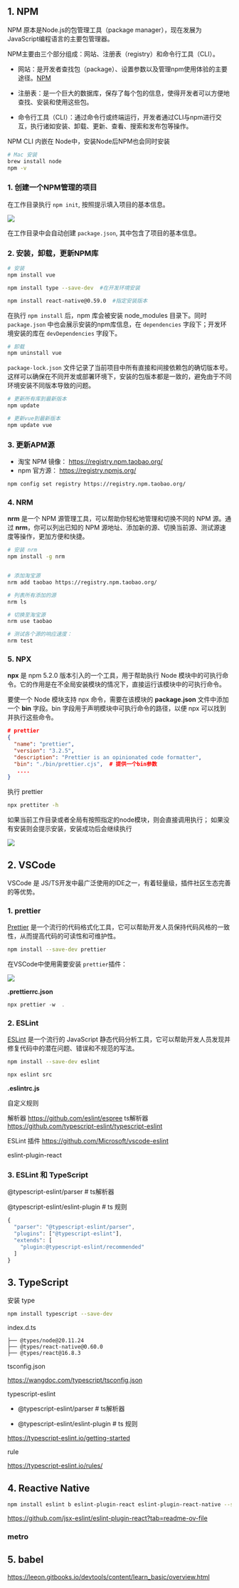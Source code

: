 ## 1. NPM

NPM 原本是Node.js的包管理工具（package manager），现在发展为JavaScript编程语言的主要包管理器。

NPM主要由三个部分组成：网站、注册表（registry）和命令行工具（CLI）。

- 网站：是开发者查找包（package）、设置参数以及管理npm使用体验的主要途径。[NPM](https://www.npmjs.com/)

- 注册表：是一个巨大的数据库，保存了每个包的信息，使得开发者可以方便地查找、安装和使用这些包。

- 命令行工具（CLI）：通过命令行或终端运行，开发者通过CLI与npm进行交互，执行诸如安装、卸载、更新、查看、搜索和发布包等操作。

NPM CLI 内嵌在 Node中，安装Node后NPM也会同时安装

```sh
# Mac 安装
brew install node
npm -v
```

### 1. 创建一个NPM管理的项目

在工作目录执行 `npm init`, 按照提示填入项目的基本信息。

![](https://pic.existorlive.cn//202405080053536.png)

在工作目录中会自动创建 `package.json`, 其中包含了项目的基本信息。

### 2. 安装，卸载，更新NPM库

```sh
# 安装
npm install vue             

npm install type --save-dev  #在开发环境安装

npm install react-native@0.59.0  #指定安装版本
```

在执行 `npm install` 后，npm 库会被安装 node_modules 目录下。同时 `package.json` 中也会展示安装的npm库信息，在 `dependencies` 字段下；开发环境安装的库在 `devDependencies` 字段下。

```sh
# 卸载
npm uninstall vue 
```

`package-lock.json` 文件记录了当前项目中所有直接和间接依赖包的确切版本号。这样可以确保在不同开发或部署环境下，安装的包版本都是一致的，避免由于不同环境安装不同版本导致的问题。


```sh
# 更新所有库到最新版本
npm update

# 更新vue到最新版本
npm update vue 
```

### 3.  更新APM源

- 淘宝 NPM 镜像： https://registry.npm.taobao.org/
- npm 官方源： https://registry.npmjs.org/

```sh 
npm config set registry https://registry.npm.taobao.org/
```

### 4.  NRM

**nrm** 是一个 NPM 源管理工具，可以帮助你轻松地管理和切换不同的 NPM 源。通过 **nrm**，你可以列出已知的 NPM 源地址、添加新的源、切换当前源、测试源速度等操作，更加方便和快捷。

```sh 
# 安装 nrm
npm install -g nrm


# 添加淘宝源
nrm add taobao https://registry.npm.taobao.org/

# 列表所有添加的源
nrm ls

# 切换至淘宝源
nrm use taobao

# 测试各个源的响应速度：
nrm test
```

### 5. NPX

**npx** 是 npm 5.2.0 版本引入的一个工具，用于帮助执行 Node 模块中的可执行命令。它的作用是在不全局安装模块的情况下，直接运行该模块中的可执行命令。

要使一个 Node 模块支持 npx 命令，需要在该模块的 **package.json** 文件中添加一个 **bin** 字段。bin 字段用于声明模块中可执行命令的路径，以便 npx 可以找到并执行这些命令。

```json
# prettier
{
  "name": "prettier",
  "version": "3.2.5",
  "description": "Prettier is an opinionated code formatter",
  "bin": "./bin/prettier.cjs",  # 提供一个bin参数
   .... 
}

```

执行 prettier
```sh 
npx prettiter -h
```

如果当前工作目录或者全局有按照指定的node模块，则会直接调用执行；
如果没有安装则会提示安装，安装成功后会继续执行

![](https://pic.existorlive.cn//202405080052601.png)

## 2. VSCode

VSCode 是 JS/TS开发中最广泛使用的IDE之一，有着轻量级，插件社区生态完善的等优势。

### 1. prettier 

[Prettier](https://prettier.io/) 是一个流行的代码格式化工具，它可以帮助开发人员保持代码风格的一致性，从而提高代码的可读性和可维护性。 

```sh 
npm install --save-dev prettier 
```

在VSCode中使用需要安装 `prettier`插件：

![](https://pic.existorlive.cn//202405080052872.png)


**.prettierrc.json**

```ts 
npx prettier -w  .
```
### 2. ESLint

[ESLint](https://eslint.org/) 是一个流行的 JavaScript 静态代码分析工具，它可以帮助开发人员发现并修复代码中的潜在问题、错误和不规范的写法。

```sh
npm install --save-dev eslint
```

```sh 
npx eslint src
```

**.eslintrc.js**


自定义规则

解析器 https://github.com/eslint/espree
ts解析器 https://github.com/typescript-eslint/typescript-eslint

ESLint 插件 https://github.com/Microsoft/vscode-eslint

eslint-plugin-react


### 3.  ESLint 和 TypeScript

@typescript-eslint/parser            # ts解析器

@typescript-eslint/eslint-plugin   # ts 规则 


```ts
{
  "parser": "@typescript-eslint/parser",
  "plugins": ["@typescript-eslint"],
  "extends": [
    "plugin:@typescript-eslint/recommended"
  ]
}
```

## 3. TypeScript

安装 type

```sh 
npm install typescript --save-dev
```

index.d.ts

```
├── @types/node@20.11.24
├── @types/react-native@0.60.0
├── @types/react@16.8.3
```

tsconfig.json

https://wangdoc.com/typescript/tsconfig.json


typescript-eslint

- @typescript-eslint/parser            # ts解析器

- @typescript-eslint/eslint-plugin   # ts 规则 

https://typescript-eslint.io/getting-started

rule 

https://typescript-eslint.io/rules/


## 4.  Reactive Native

```sh
npm install eslint b eslint-plugin-react eslint-plugin-react-native --save-dev
```

https://github.com/jsx-eslint/eslint-plugin-react?tab=readme-ov-file


### metro

## 5. babel

https://leeon.gitbooks.io/devtools/content/learn_basic/overview.html